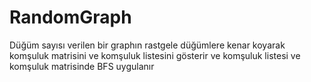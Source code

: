 # RandomGraph
Düğüm sayısı verilen bir graphın rastgele düğümlere kenar koyarak komşuluk matrisini ve komşuluk listesini gösterir ve komşuluk listesi ve komşuluk matrisinde BFS uygulanır
